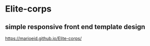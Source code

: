 # Elite-corps
## simple responsive front end template design
https://marioeid.github.io/Elite-corps/
